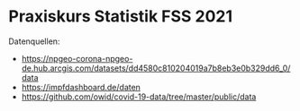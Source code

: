 # Praxiskurs Statistik FSS 2021

Datenquellen:
* https://npgeo-corona-npgeo-de.hub.arcgis.com/datasets/dd4580c810204019a7b8eb3e0b329dd6_0/data
* https://impfdashboard.de/daten
* https://github.com/owid/covid-19-data/tree/master/public/data
